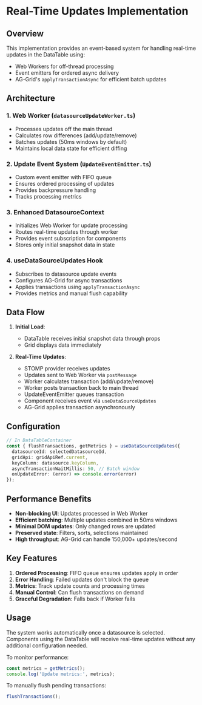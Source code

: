 # Real-Time Updates Implementation

## Overview
This implementation provides an event-based system for handling real-time updates in the DataTable using:
- Web Workers for off-thread processing
- Event emitters for ordered async delivery
- AG-Grid's `applyTransactionAsync` for efficient batch updates

## Architecture

### 1. Web Worker (`datasourceUpdateWorker.ts`)
- Processes updates off the main thread
- Calculates row differences (add/update/remove)
- Batches updates (50ms windows by default)
- Maintains local data state for efficient diffing

### 2. Update Event System (`UpdateEventEmitter.ts`)
- Custom event emitter with FIFO queue
- Ensures ordered processing of updates
- Provides backpressure handling
- Tracks processing metrics

### 3. Enhanced DatasourceContext
- Initializes Web Worker for update processing
- Routes real-time updates through worker
- Provides event subscription for components
- Stores only initial snapshot data in state

### 4. useDataSourceUpdates Hook
- Subscribes to datasource update events
- Configures AG-Grid for async transactions
- Applies transactions using `applyTransactionAsync`
- Provides metrics and manual flush capability

## Data Flow

1. **Initial Load**:
   - DataTable receives initial snapshot data through props
   - Grid displays data immediately

2. **Real-Time Updates**:
   - STOMP provider receives updates
   - Updates sent to Web Worker via `postMessage`
   - Worker calculates transaction (add/update/remove)
   - Worker posts transaction back to main thread
   - UpdateEventEmitter queues transaction
   - Component receives event via `useDataSourceUpdates`
   - AG-Grid applies transaction asynchronously

## Configuration

```typescript
// In DataTableContainer
const { flushTransactions, getMetrics } = useDataSourceUpdates({
  datasourceId: selectedDatasourceId,
  gridApi: gridApiRef.current,
  keyColumn: datasource.keyColumn,
  asyncTransactionWaitMillis: 50, // Batch window
  onUpdateError: (error) => console.error(error)
});
```

## Performance Benefits

- **Non-blocking UI**: Updates processed in Web Worker
- **Efficient batching**: Multiple updates combined in 50ms windows
- **Minimal DOM updates**: Only changed rows are updated
- **Preserved state**: Filters, sorts, selections maintained
- **High throughput**: AG-Grid can handle 150,000+ updates/second

## Key Features

1. **Ordered Processing**: FIFO queue ensures updates apply in order
2. **Error Handling**: Failed updates don't block the queue
3. **Metrics**: Track update counts and processing times
4. **Manual Control**: Can flush transactions on demand
5. **Graceful Degradation**: Falls back if Worker fails

## Usage

The system works automatically once a datasource is selected. Components using the DataTable will receive real-time updates without any additional configuration needed.

To monitor performance:
```typescript
const metrics = getMetrics();
console.log('Update metrics:', metrics);
```

To manually flush pending transactions:
```typescript
flushTransactions();
```